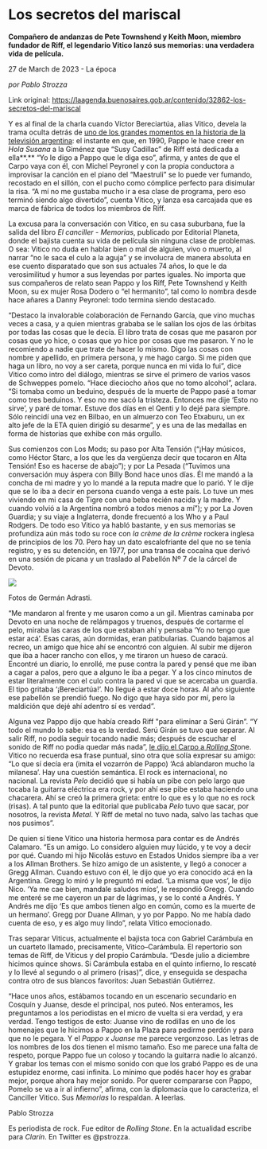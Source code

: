 # Los secretos del mariscal

**Compañero de andanzas de Pete Townshend y Keith Moon, miembro fundador de Riff, el legendario Vitico lanzó sus memorias: una verdadera vida de película.**

27 de March de 2023 - La época

_por Pablo Strozza_

Link original: https://laagenda.buenosaires.gob.ar/contenido/32862-los-secretos-del-mariscal



Y es al final de la charla cuando Víctor Bereciartúa, alias Vitico, devela la trama oculta detrás de [uno de los grandes momentos en la historia de la televisión argentina](https://youtu.be/69uw6WQW_A0): el instante en que, en 1990, Pappo le hace creer en *Hola Susana* a la Giménez que “Susy Cadillac” de Riff está dedicada a ella**.** “Yo le digo a Pappo que le diga eso”, afirma, y antes de que el Carpo vaya con él, con Michel Peyronel y con la propia conductora a improvisar la canción en el piano del “Maestruli” se lo puede ver fumando, recostado en el sillón, con el pucho como cómplice perfecto para disimular la risa. “A mí no me gustaba mucho ir a esa clase de programa, pero eso terminó siendo algo divertido”, cuenta Vitico, y lanza esa carcajada que es marca de fábrica de todos los miembros de Riff.




La excusa para la conversación con Vitico, en su casa suburbana, fue la salida del libro *El canciller - Memorias*, publicado por Editorial Planeta, donde el bajista cuenta su vida de película sin ninguna clase de problemas. O sea: Vitico no duda en hablar bien o mal de alguien, vivo o muerto, al narrar “no le saca el culo a la aguja” y se involucra de manera absoluta en ese cuento disparatado que son sus actuales 74 años, lo que le da verosimilitud y humor a sus leyendas por partes iguales. No importa que sus compañeros de relato sean Pappo y los Riff, Pete Townshend y Keith Moon, su ex mujer Rosa Dodero o “el hermanito”, tal como lo nombra desde hace añares a Danny Peyronel: todo termina siendo destacado.




“Destaco la invalorable colaboración de Fernando García, que vino muchas veces a casa, y a quien mientras grababa se le salían los ojos de las órbitas por todas las cosas que le decía. El libro trata de cosas que me pasaron por cosas que yo hice, o cosas que yo hice por cosas que me pasaron. Y no le recomiendo a nadie que trate de hacer lo mismo. Digo las cosas con nombre y apellido, en primera persona, y me hago cargo. Si me piden que haga un libro, no voy a ser careta, porque nunca en mi vida lo fui”, dice Vitico como intro del diálogo, mientras se sirve el primero de varios vasos de Schweppes pomelo. “Hace dieciocho años que no tomo alcohol”, aclara. “Si tomaba como un beduino, después de la muerte de Pappo pasé a tomar como tres beduinos. Y eso no me sacó la tristeza. Entonces me dije ‘Esto no sirve’, y paré de tomar. Estuve dos días en el Qenti y lo dejé para siempre. Sólo reincidí una vez en Bilbao, en un almuerzo con Teo Etxaburu, un ex alto jefe de la ETA quien dirigió su desarme”, y es una de las medallas en forma de historias que exhibe con más orgullo.




Sus comienzos con Los Mods; su paso por Alta Tensión (“¡Hay músicos, como Héctor Starc, a los que les da vergüenza decir que tocaron en Alta Tensión! Eso es hacerse de abajo”); y por La Pesada (“Tuvimos una conversación muy áspera con Billy Bond hace unos días. Él me mandó a la concha de mi madre y yo lo mandé a la reputa madre que lo parió. Y le dije que se lo iba a decir en persona cuando venga a este país. Lo tuve un mes viviendo en mi casa de Tigre con una beba recién nacida y la madre. Y cuando volvió a la Argentina nombró a todos menos a mí”); y por La Joven Guardia; y su viaje a Inglaterra, donde frecuentó a los Who y a Paul Rodgers. De todo eso Vitico ya habló bastante, y en sus memorias se profundiza aún más todo su roce con *la crème de la crème* rockera inglesa de principios de los 70. Pero hay un dato escalofriante del que no se tenía registro, y es su detención, en 1977, por una transa de cocaína que derivó en una sesión de picana y un traslado al Pabellón Nº 7 de la cárcel de Devoto.




![](https://cdn.feater.me/files/images/1032916/48ee0758-4af3-4d73-a038-b7b1732479c4.JPG)




Fotos de Germán Adrasti.




“Me mandaron al frente y me usaron como a un gil. Mientras caminaba por Devoto en una noche de relámpagos y truenos, después de cortarme el pelo, miraba las caras de los que estaban ahí y pensaba ‘Yo no tengo que estar acá’. Esas caras, aún dormidas, eran patibularias. Cuando bajamos al recreo, un amigo que hice ahí se encontró con alguien. Al subir me dijeron que iba a hacer rancho con ellos, y me tiraron un hueso de caracú. Encontré un diario, lo enrollé, me puse contra la pared y pensé que me iban a cagar a palos, pero que a alguno le iba a pegar. Y a los cinco minutos de estar literalmente con el culo contra la pared vi que se acercaba un guardia. El tipo gritaba ‘¡Bereciartúa!’. No llegué a estar doce horas. Al año siguiente ese pabellón se prendió fuego. No digo que haya sido por mí, pero la maldición que dejé ahí adentro sí es verdad”.




Alguna vez Pappo dijo que había creado Riff "para eliminar a Serú Girán”. “Y todo el mundo lo sabe: esa es la verdad. Serú Girán se tuvo que separar. Al salir Riff, no podía seguir tocando nadie más; después de escuchar el sonido de Riff no podía quedar más nada”, [le dijo el Carpo a *Rolling St*](https://www.elsitiodepappo.com.ar/reportaje_rs.htm)one. Vitico no recuerda esa frase puntual, sino otra que solía expresar su amigo: “Lo que sí decía era (imita el vozarrón de Pappo) ‘Acá ablandaron mucho la milanesa’. Hay una cuestión semántica. El rock es internacional, no nacional. La revista *Pelo* decidió que si había un pibe con pelo largo que tocaba la guitarra eléctrica era rock, y por ahí ese pibe estaba haciendo una chacarera. Ahí se creó la primera grieta: entre lo que es y lo que no es rock (risas). A tal punto que la editorial que publicaba *Pelo* tuvo que sacar, por nosotros, la revista *Metal*. Y Riff de metal no tuvo nada, salvo las tachas que nos pusimos”.




De quien sí tiene Vitico una historia hermosa para contar es de Andrés Calamaro. “Es un amigo. Lo considero alguien muy lúcido, y te voy a decir por qué. Cuando mi hijo Nicolás estuvo en Estados Unidos siempre iba a ver a los Allman Brothers. Se hizo amigo de un asistente, y llegó a conocer a Gregg Allman. Cuando estuvo con él, le dijo que yo era conocido acá en la Argentina. Gregg lo miró y le preguntó mi edad. ‘La misma que vos’, le dijo Nico. ‘Ya me cae bien, mandale saludos míos’, le respondió Gregg. Cuando me enteré se me cayeron un par de lágrimas, y se lo conté a Andrés. Y Andrés me dijo ‘Es que ambos tienen algo en común, como es la muerte de un hermano’. Gregg por Duane Allman, y yo por Pappo. No me había dado cuenta de eso, y es algo muy lindo”, relata Vitico emocionado.




Tras separar Viticus, actualmente el bajista toca con Gabriel Carámbula en un cuarteto llamado, precisamente, Vitico–Carámbula. El repertorio son temas de Riff, de Viticus y del propio Carámbula. “Desde julio a diciembre hicimos quince shows. Si Carámbula estaba en el quinto infierno, lo rescaté y lo llevé al segundo o al primero (risas)”, dice, y enseguida se despacha contra otro de sus blancos favoritos: Juan Sebastián Gutiérrez.




“Hace unos años, estábamos tocando en un escenario secundario en Cosquín y Juanse, desde el principal, nos puteó. Nos enteramos, les preguntamos a los periodistas en el micro de vuelta si era verdad, y era verdad. Tengo testigos de esto: Juanse vino de rodillas en uno de los homenajes que le hicimos a Pappo en la Plaza para pedirme perdón y para que no le pegara. Y el *Pappo x Juanse* me parece vergonzoso. Las letras de los nombres de los dos tienen el mismo tamaño. Eso me parece una falta de respeto, porque Pappo fue un coloso y tocando la guitarra nadie lo alcanzó. Y grabar los temas con el mismo sonido con que los grabó Pappo es de una estupidez enorme, casi infinita. Lo mínimo que podés hacer hoy es grabar mejor, porque ahora hay mejor sonido. Por querer compararse con Pappo, Pomelo se va a ir al infierno”, afirma, con la diplomacia que lo caracteriza, el Canciller Vitico. Sus *Memorias* lo respaldan. A leerlas.




Pablo Strozza




Es periodista de rock. Fue editor de *Rolling Stone*. En la actualidad escribe para *Clarín*. En Twitter es @pstrozza.



